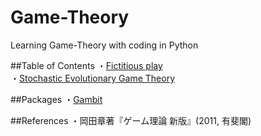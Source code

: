# Game-Theory
Learning Game-Theory with coding in Python

##Table of Contents
・[Fictitious play](https://github.com/ogaway/Game-Theory/tree/master/FictitiousPlay)  
・[Stochastic Evolutionary Game Theory](https://github.com/ogaway/Game-Theory/tree/master/StochasticEvolution)  

##Packages
・[Gambit](http://gambit-project.org/gambit14/index.html#)  

##References
・岡田章著『ゲーム理論 新版』(2011, 有斐閣)
